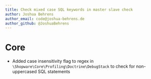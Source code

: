 ```yaml
---
title: Check mixed case SQL keywords in master slave check
author: Joshua Behrens
author_email: code@joshua-behrens.de
author_github: @JoshuaBehrens
---
```

# Core
*  Added case insensitivity flag to regex in `\Shopware\Core\Profiling\Doctrine\DebugStack` to check for non-uppercased SQL statements
